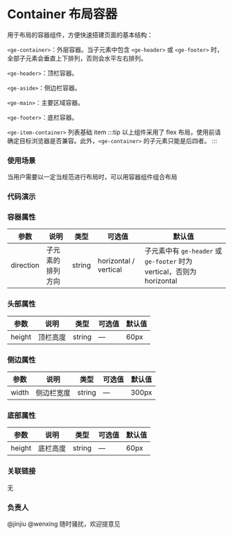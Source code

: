 # Container 布局容器

用于布局的容器组件，方便快速搭建页面的基本结构：

`<ge-container>`：外层容器。当子元素中包含 `<ge-header>` 或 `<ge-footer>` 时，全部子元素会垂直上下排列，否则会水平左右排列。

`<ge-header>`：顶栏容器。

`<ge-aside>`：侧边栏容器。

`<ge-main>`：主要区域容器。

`<ge-footer>`：底栏容器。

`<ge-item-container>` 列表基础 item
:::tip
以上组件采用了 flex 布局，使用前请确定目标浏览器是否兼容。此外，`<ge-container>` 的子元素只能是后四者。
:::

### 使用场景

当用户需要以一定当规范进行布局时，可以用容器组件组合布局

### 代码演示

<code-box name="test-container"></code-box>

### 容器属性

| 参数      | 说明             | 类型   | 可选值                | 默认值                                                                 |
| --------- | ---------------- | ------ | --------------------- | ---------------------------------------------------------------------- |
| direction | 子元素的排列方向 | string | horizontal / vertical | 子元素中有 `ge-header` 或 `ge-footer` 时为 vertical，否则为 horizontal |

### 头部属性

| 参数   | 说明     | 类型   | 可选值 | 默认值 |
| ------ | -------- | ------ | ------ | ------ |
| height | 顶栏高度 | string | —      | 60px   |

### 侧边属性

| 参数  | 说明       | 类型   | 可选值 | 默认值 |
| ----- | ---------- | ------ | ------ | ------ |
| width | 侧边栏宽度 | string | —      | 300px  |

### 底部属性

| 参数   | 说明     | 类型   | 可选值 | 默认值 |
| ------ | -------- | ------ | ------ | ------ |
| height | 底栏高度 | string | —      | 60px   |

### 关联链接
无

### 负责人
@jinjiu @wenxing 随时骚扰，欢迎提意见